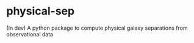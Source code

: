 # physical-sep
(In dev) A python package to compute physical galaxy separations from observational data
